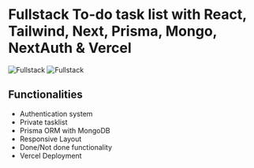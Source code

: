 # Fullstack To-do task list with React, Tailwind, Next, Prisma, Mongo, NextAuth & Vercel

![Fullstack](https://i.imgur.com/jCijTUY.png)
![Fullstack](https://i.imgur.com/RWvEYEl.png)


## Functionalities
- Authentication system
- Private tasklist
- Prisma ORM with MongoDB
- Responsive Layout
- Done/Not done functionality
- Vercel Deployment